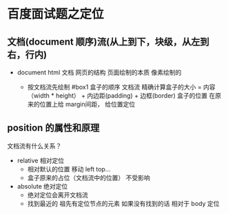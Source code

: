 # 百度面试题之定位

## 文档(document 顺序)流(从上到下，块级，从左到右，行内)
- document html 文档
  网页的结构
  页面绘制的本质 像素绘制的 

  - 按文档流先绘制 #box1 
    盒子的顺序  文档流
    精确计算盒子的大小 = 内容（width * height） + 内边距(padding) + 边框(border) 
    盒子的位置 在原来的位置上给 margin间距， 给位置定位

## position 的属性和原理
  文档流有什么关系？
  - relative 相对定位
    - 相对默认的位置 移动 left top... 
    - 盒子原来的占位（文档流中的位置） 不受影响 
  - absolute  绝对定位
    - 绝对定位会离开文档流
    - 找到最近的 祖先有定位节点的元素
      如果没有找到的话  相对于 body 定位
